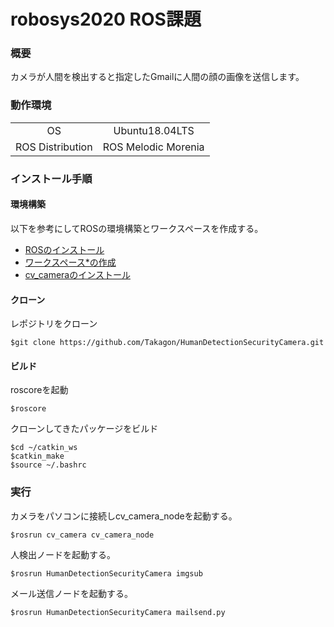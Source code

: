 # robosys2020 ROS課題

### 概要
カメラが人間を検出すると指定したGmailに人間の顔の画像を送信します。

### 動作環境
|||
|:--:|:--:|
|OS|Ubuntu18.04LTS|
|ROS Distribution|ROS Melodic Morenia|

### インストール手順
#### 環境構築
以下を参考にしてROSの環境構築とワークスペースを作成する。
* [ROSのインストール](http://wiki.ros.org/melodic/Installation)
* [ワークスペース*の作成](http://wiki.ros.org/ja/catkin/Tutorials/create_a_workspace)
* [cv_cameraのインストール](http://wiki.ros.org/cv_camera)
#### クローン
レポジトリをクローン

```
$git clone https://github.com/Takagon/HumanDetectionSecurityCamera.git
```
#### ビルド
roscoreを起動
```
$roscore
```
クローンしてきたパッケージをビルド
```
$cd ~/catkin_ws
$catkin_make
$source ~/.bashrc
```
### 実行
カメラをパソコンに接続しcv_camera_nodeを起動する。
```
$rosrun cv_camera cv_camera_node
```
人検出ノードを起動する。
```
$rosrun HumanDetectionSecurityCamera imgsub
```
メール送信ノードを起動する。
```
$rosrun HumanDetectionSecurityCamera mailsend.py
```
